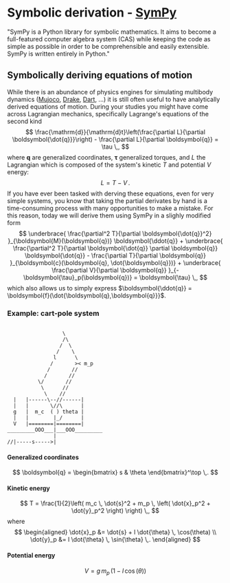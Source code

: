 # Symbolic derivation - [SymPy](https://www.sympy.org/en/index.html)

"SymPy is a Python library for symbolic mathematics. It aims to become a full-featured computer algebra system (CAS) while keeping the code as simple as possible in order to be comprehensible and easily extensible. SymPy is written entirely in Python."

## Symbolically deriving equations of motion

While there is an abundance of physics engines for simulating multibody dynamics ([Mujoco](https://mujoco.org/), [Drake](https://drake.mit.edu/), [Dart](https://dartsim.github.io/), ...) it is still often useful to have analytically derived equations of motion. During your studies you might have come across Lagrangian mechanics, specifically Lagrange's equations of the second kind
$$
\frac{\mathrm{d}}{\mathrm{d}t}\left(\frac{\partial L}{\partial \boldsymbol{\dot{q}}}\right) - \frac{\partial L}{\partial \boldsymbol{q}} = \tau \,,
$$
where $\boldsymbol{q}$ are generalized coordinates, $\boldsymbol{\tau}$ generalized torques, and $L$ the Lagrangian which is composed of the system's kinetic $T$ and potential $V$ energy:
$$
L = T - V \,.
$$
If you have ever been tasked with derving these equations, even for very simple systems, you know that taking the partial derivates by hand is a time-consuming process with many opportunities to make a mistake. For this reason, today we will derive them using SymPy in a slighly modified form
$$
\underbrace{
\frac{\partial^2 T}{\partial \boldsymbol{\dot{q}}^2}
}_{\boldsymbol{M}(\boldsymbol{q})} \boldsymbol{\ddot{q}}
+
\underbrace{
\frac{\partial^2 T}{\partial \boldsymbol{\dot{q}} \partial \boldsymbol{q}} \boldsymbol{\dot{q}} - \frac{\partial T}{\partial \boldsymbol{q}}
}_{\boldsymbol{c}(\boldsymbol{q}, \dot{\boldsymbol{q}})}
+
\underbrace{
\frac{\partial V}{\partial \boldsymbol{q}}
}_{-\boldsymbol{\tau}_p(\boldsymbol{q})}
= \boldsymbol{\tau} \,,
$$
which also allows us to simply express $\boldsymbol{\ddot{q}} = \boldsymbol{f}(\dot{\boldsymbol{q},\boldsymbol{q}}}$.

### Example: cart-pole system

```
                              
                  \
                  /\
                 /  \
                /    \
               l      \
              /       >< m_p
             /       // 
            /       //
          \/       //
           \      //
            \    //
  |   |------\--//------|
  |   |       \//\      |
  g   |  m_c  ( ) theta |
  |   |        |_/      |
  V   |========|========|
_________OOO___|___OOO_________
               |
//|-----s----->|
```

#### Generalized coordinates
$$
\boldsymbol{q} = \begin{bmatrix} s & \theta \end{bmatrix}^\top \,.
$$

#### Kinetic energy 
$$
T = \frac{1}{2}\left( m_c \, \dot{s}^2 + m_p \, \left( \dot{x}_p^2 + \dot{y}_p^2 \right) \right) \,,
$$
where
$$
\begin{aligned}
	\dot{x}_p &= \dot{s} + l \dot{\theta} \, \cos(\theta) \\
	\dot{y}_p &= l \dot{\theta} \, \sin{\theta} \,. 
\end{aligned}
$$

#### Potential energy
$$
V = g \, m_p \, (1 - l \, \cos(\theta) )
$$ 
